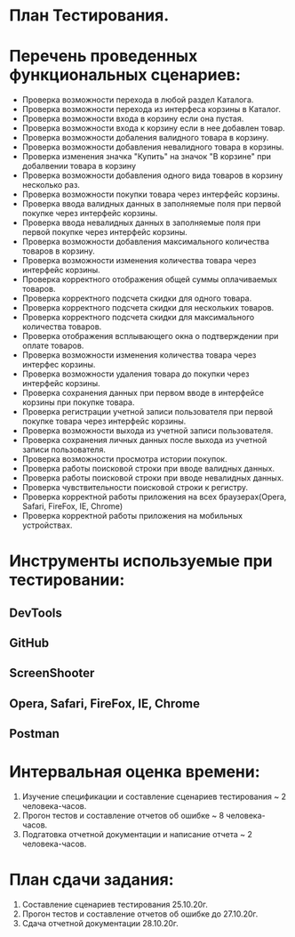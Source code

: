 # План Тестирования.
# Перечень проведенных функциональных сценариев:
* Проверка возможности перехода в любой раздел Каталога.
* Проверка возможности перехода из интерфеса корзины в Каталог.
* Проверка возможности входа в корзину если она пустая.
* Проверка возможности входа к корзину если в нее добавлен товар.
* Проверка возможности добаления валидного товара в корзину.
* Проверка возможности добавления невалидного товара в корзины.
* Проверка изменения значка "Купить" на значок "В корзине" при добалвении товара в корзину
* Проверка возможности добавления одного вида товаров в корзину несколько раз.
* Проверка возможности покупки товара через интерфейс корзины.
* Проверка ввода валидных данных в заполняемые поля при первой покупке через интерфейс корзины.
* Проверка ввода невалидных данных в заполняемые поля при первой покупке через интерфейс корзины.
* Проверка возможности добавления максимального количества товаров в корзину.
* Проверка возможности изменения количества товара через интерфейс корзины.
* Проверка корректного отображения общей суммы оплачиваемых товаров.
* Проверка корректного подсчета скидки для одного товара.
* Проверка корректного подсчета скидки для нескольких товаров.
* Проверка корректного подсчета скидки для максимального количества товаров.
* Проверка отображения всплывающего окна о подтверждении при оплате товаров.
* Проверка возможности изменения количества товара через интерфес корзины.
* Проверка возможности удаления товара до покупки через интерфейс корзины.
* Проверка сохранения данных при первом вводе в интерфейсе корзины при покупке товара.
* Проверка регистрации учетной записи пользователя при первой покупке товара через интерфейс корзины.
* Проверка возможности выхода из учетной записи пользователя.
* Проверка сохранения личных данных после выхода из учетной записи пользователя.
* Проверка возможности просмотра истории покупок.
* Проверка работы поисковой строки при вводе валидных данных.
* Проверка работы поисковой строки при вводе невалидных данных.
* Проверка чувствительности поисковой строки к регистру.
* Проверка корректной работы приложения на всех браузерах(Opera, Safari, FireFox, IE, Chrome)
* Проверка корректной работы приложения на мобильных устройствах.

# Инструменты используемые при тестировании:
##  DevTools  
##  GitHub
##  ScreenShooter
##  Opera, Safari, FireFox, IE, Chrome
##  Postman

# Интервальная оценка времени:
1. Изучение спецификации и составление сценариев тестирования ~ 2 человека-часов.
2. Прогон тестов и составление отчетов об ошибке ~ 8 человека-часов.
3. Подгатовка отчетной документации и написание отчета ~ 2 человека-часов.
# План сдачи задания:
1. Составление сценариев тестирования 25.10.20г.
2. Прогон тестов и составление отчетов об ошибке до 27.10.20г.
3. Сдача отчетной документации 28.10.20г.
